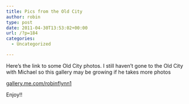 ```yaml
---
title: Pics from the Old City
author: robin
type: post
date: 2011-04-30T13:53:02+00:00
url: /?p=184
categories:
  - Uncategorized

---
```

Here&#8217;s the link to some Old City photos. I still haven&#8217;t gone to the Old City with Michael so this gallery may be growing if he takes more photos

<a href="http://gallery.me.com/robinflynn1#100236&bgcolor=black&view=grid" target="_blank">gallery.me.com/robinflynn1</a>

Enjoy!!